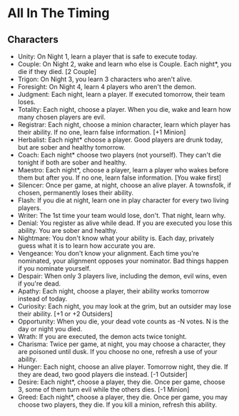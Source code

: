<!--Clockmaker Sync Enabled: Do Not Remove This Comment-->
# All In The Timing
## Characters
* Unity: On Night 1, learn a player that is safe to execute today.
* Couple: On Night 2, wake and learn who else is Couple. Each night*, you die if they died. [2 Couple]
* Trigon: On Night 3, you learn 3 characters who aren't alive.
* Foresight: On Night 4, learn 4 players who aren't the demon.
* Judgment: Each night, learn a player. If executed tomorrow, their team loses.
* Totality: Each night, choose a player. When you die, wake and learn how many chosen players are evil.
* Registrar: Each night, choose a minion character, learn which player has their ability. If no one, learn false information. [+1 Minion]
* Herbalist: Each night* choose a player. Good players are drunk today, but are sober and healthy tomorrow.
* Coach: Each night* choose two players (not yourself). They can't die tonight if both are sober and healthy.
* Maestro: Each night*, choose a player, learn a player who wakes before them but after you. If no one, learn false information. [You wake first]
* Silencer: Once per game, at night, choose an alive player. A townsfolk, if chosen, permanently loses their ability.
* Flash: If you die at night, learn one in play character for every two living players.
* Writer: The 1st time your team would lose, don't. That night, learn why.
* Denial: You register as alive while dead. If you are executed you lose this ability. You are sober and healthy.
* Nightmare: You don't know what your ability is. Each day, privately guess what it is to learn how accurate you are.
* Vengeance: You don't know your alignment. Each time you're nominated, your alignment opposes your nominator. Bad things happen if you nominate yourself.
* Despair: When only 3 players live, including the demon, evil wins, even if you're dead.
* Apathy: Each night, choose a player, their ability works tomorrow instead of today.
* Curiosity: Each night, you may look at the grim, but an outsider may lose their ability. [+1 or +2 Outsiders]
* Opportunity: When you die, your dead vote counts as -N votes. N is the day or night you died.
* Wrath: If you are executed, the demon acts twice tonight.
* Charisma: Twice per game, at night, you may choose a character, they are poisoned until dusk. If you choose no one, refresh a use of your ability.
* Hunger: Each night, choose an alive player. Tomorrow night, they die. If they are dead, two good players die instead. [-1 Outsider]
* Desire: Each night*, choose a player, they die. Once per game, choose 3, some of them turn evil while the others dies. [-1 Minion]
* Greed: Each night*, choose a player, they die. Once per game, you may choose two players, they die. If you kill a minion, refresh this ability.